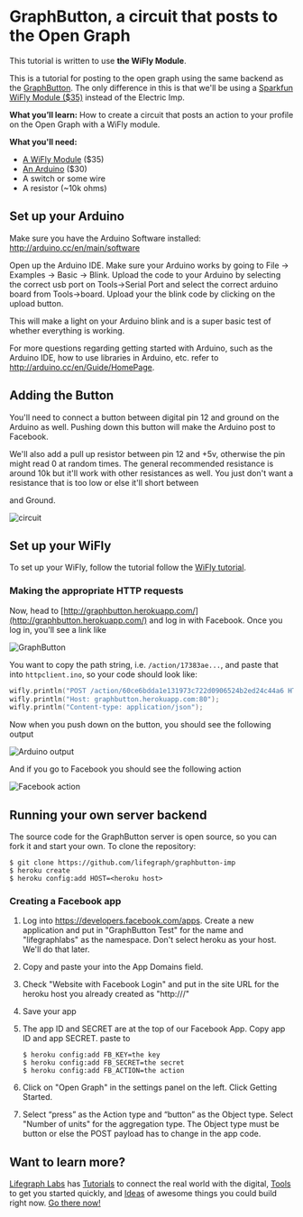 # GraphButton, a circuit that posts to the Open Graph 

This tutorial is written to use **the WiFly Module**.

This is a tutorial for posting to the open graph using the same backend as the [GraphButton](https://github.com/lifegraph/graphbutton-imp). The only difference in this is that we'll be using a [Sparkfun WiFly Module ($35)](https://www.sparkfun.com/products/10822) instead of the Electric Imp.

**What you’ll learn:** How to create a circuit that posts an action to your profile on the Open Graph with a WiFly module.

**What you'll need:**
* [A WiFly Module](https://www.sparkfun.com/products/10822) ($35)
* [An Arduino](https://www.sparkfun.com/products/11021) ($30)
* A switch or some wire
* A resistor (~10k ohms)

## Set up your Arduino

Make sure you have the Arduino Software installed: http://arduino.cc/en/main/software

Open up the Arduino IDE. Make sure your Arduino works by going to File -> Examples -> Basic -> Blink. Upload the code to your Arduino by selecting the correct usb port on Tools->Serial Port and select the correct arduino board from Tools->board. Upload your the blink code by clicking on the upload button. 

This will make a light on your Arduino blink and is a super basic test of whether everything is working. 

For more questions regarding getting started with Arduino, such as the Arduino IDE, how to use libraries in Arduino, etc. refer to http://arduino.cc/en/Guide/HomePage.

## Adding the Button

You'll need to connect a button between digital pin 12 and ground on the Arduino as well. Pushing down this button will make the Arduino post to Facebook. 

We'll also add a pull up resistor between pin 12 and +5v, otherwise the pin might read 0 at random times. The general recommended resistance is around 10k but it'll work with other resistances as well. You just don't want a resistance that is too low or else it'll short between 


and Ground.

![circuit](https://raw.github.com/lifegraph/graphbutton-wifly/master/imgs/circuit.png)

## Set up your WiFly
To set up your WiFly, follow the tutorial follow the [WiFly tutorial](https://github.com/lifegraph/wifly-setup.git). 

### Making the appropriate HTTP requests

Now, head to [http://graphbutton.herokuapp.com/](http://graphbutton.herokuapp.com/) and log in with Facebook. Once you log in, you'll see a link like

![GraphButton](http://i.imgur.com/JyhsFCA.png)

You want to copy the path string, i.e. `/action/17383ae...`, and paste that into `httpclient.ino`, so your code should look like:

```ino
wifly.println("POST /action/60ce6bdda1e131973c722d0906524b2ed24c44a6 HTTP/1.1");
wifly.println("Host: graphbutton.herokuapp.com:80");
wifly.println("Content-type: application/json");
```

Now when you push down on the button, you should see the following output

![Arduino output](https://raw.github.com/lifegraph/graphbutton-wifly/master/imgs/arduino-output.png)

And if you go to Facebook you should see the following action

![Facebook action](https://raw.github.com/lifegraph/graphbutton-wifly/master/imgs/facebook-action.png)

## Running your own server backend

The source code for the GraphButton server is open source, so you can fork it and start your own. To clone the repository:

```
$ git clone https://github.com/lifegraph/graphbutton-imp
$ heroku create
$ heroku config:add HOST=<heroku host>
```

### Creating a Facebook app

1. Log into https://developers.facebook.com/apps. Create a new application and put in "GraphButton Test" for the name and "lifegraphlabs" as the namespace. Don't select heroku as your host. We'll do that later.

2. Copy and paste your <heroku host> into the App Domains field.

3. Check "Website with Facebook Login" and put in the site URL for the heroku host you already created as "http://<heroku host>/"

4. Save your app

5. The app ID and SECRET are at the top of our Facebook App. Copy app ID and app SECRET. paste to 

    ```
    $ heroku config:add FB_KEY=the key
    $ heroku config:add FB_SECRET=the secret
    $ heroku config:add FB_ACTION=the action
    ```

6. Click on "Open Graph" in the settings panel on the left. Click Getting Started. 

7. Select “press” as the Action type and “button” as the Object type. Select "Number of units" for the aggregation type. The Object type must be button or else the POST payload has to change in the app code.


## Want to learn more?

[Lifegraph Labs](http://www.lifegraphlabs.com) has [Tutorials](http://lifegraphlabs.com/how-to) to connect the real world with the digital, [Tools](http://lifegraphlabs.com/tools) to get you started quickly, and [Ideas](http://lifegraphlabs.com/ideas) of awesome things you could build right now. [Go there now!](http://www.lifegraphlabs.com) 


